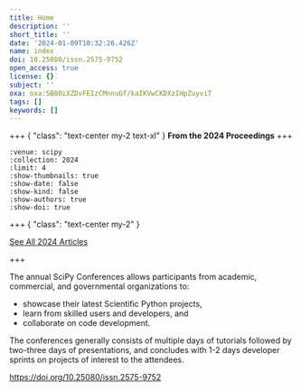 ```yaml
---
title: Home
description: ''
short_title: ''
date: '2024-01-09T10:32:26.426Z'
name: index
doi: 10.25080/issn.2575-9752
open_access: true
license: {}
subject: ''
oxa: oxa:SB8OiXZDvFEIzCMnnuGf/kaIKVwCKDXzIHpZuyviT
tags: []
keywords: []
---
```


+++ { "class": "text-center my-2 text-xl" }
**From the 2024 Proceedings**
+++

```{cn:articles}
:venue: scipy
:collection: 2024
:limit: 4
:show-thumbnails: true
:show-date: false
:show-kind: false
:show-authors: true
:show-doi: true
```

+++ { "class": "text-center my-2" }

[See All 2024 Articles](/2024)

+++

The annual SciPy Conferences allows participants from academic, commercial, and governmental organizations to:

- showcase their latest Scientific Python projects,
- learn from skilled users and developers, and
- collaborate on code development.

The conferences generally consists of multiple days of tutorials followed by two-three days of presentations, and concludes with 1-2 days developer sprints on projects of interest to the attendees.

https://doi.org/10.25080/issn.2575-9752
